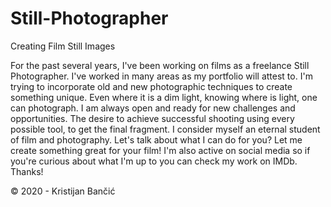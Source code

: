# Still-Photographer

 Creating Film Still Images
 
 For the past several years, I've been working on films as a freelance Still Photographer. I've worked in many areas as my portfolio will attest to. I'm trying to incorporate old and new photographic techniques to create something unique. Even where it is a dim light, knowing where is light, one can photograph. I am always open and ready for new challenges and opportunities. The desire to achieve successful shooting using every possible tool, to get the final fragment. I consider myself an eternal student of film and photography. Let's talk about what I can do for you? Let me create something great for your film! I'm also active on social media so if you're curious about what I'm up to you can check my work on IMDb. Thanks!
 
 © 2020 - Kristijan Bančić
